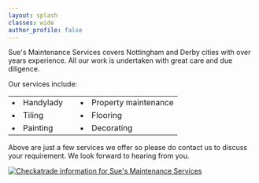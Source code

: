 ```yaml
---
layout: splash
classes: wide
author_profile: false
---
```

Sue's Maintenance Services covers Nottingham and Derby cities with over <span id="years"></span> years experience. All our work is undertaken with great care and due diligence.

<div>
    Our services include:
    <table class="services">
      <tr>
        <td><li>Handylady</li></td>
        <td>&nbsp;</td>
        <td><li>Property maintenance</li></td>
      </tr>
      <tr>
        <td><li>Tiling</li></td>
        <td>&nbsp;</td>
        <td><li>Flooring</li></td>
      </tr>
      <tr>
        <td><li>Painting</li></td>
        <td>&nbsp;</td>
        <td><li>Decorating</li></td>
      </tr>
    </table>
</div>

Above are just a few services we offer so please do contact us to discuss your requirement.
We look forward to hearing from you.

<div id="checkatrade">
<a href="http://www.checkatrade.com/SuesMaintenanceServices" target="_blank">
  <img src="http://www.checkatrade.com/Reputation/ApiChart/SuesMaintenanceServices.png" alt="Checkatrade information for Sue's Maintenance Services"/>
</a>
</div>

<script>
  document.querySelector('#years').innerHTML = new Date().getFullYear() - 2006
</script>
